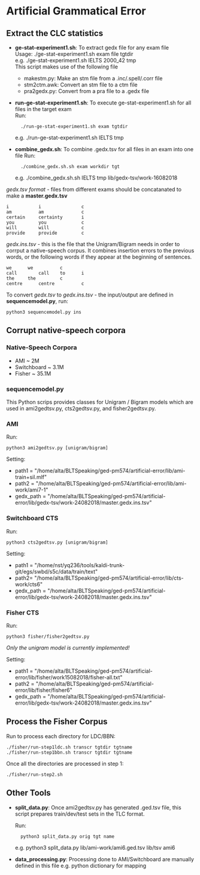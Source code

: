 
Artificial Grammatical Error
=====================================================

Extract the CLC statistics
--------------------------------------
- **ge-stat-experiment1.sh**: To extract gedx file for any exam file  
Usage: ./ge-stat-experiment1.sh exam file tgtdir  
e.g.	 ./ge-stat-experiment1.sh IELTS 2000_42 tmp  
This script makes use of the following file
	- makestm.py: Make an stm file from a .inc/.spell/.corr file
	- stm2ctm.awk: Convert an stm file to a ctm file
	- pra2gedx.py: Convert from a pra file to a .gedx file

- **run-ge-stat-experiment1.sh**: To execute ge-stat-experiment1.sh for all files in the target exam  
	Run: 
	
		./run-ge-stat-experiment1.sh exam tgtdir 
		 
	e.g. ./run-ge-stat-experiment1.sh IELTS tmp
    
- **combine_gedx.sh**: To combine .gedx.tsv for all files in an exam into one file 
	Run: 
	
		./combine_gedx.sh.sh exam workdir tgt
		 
	e.g. ./combine_gedx.sh.sh IELTS tmp lib/gedx-tsv/work-16082018

*gedx.tsv format* - files from different exams should be concatanated to make a **master.gedx.tsv**
	
	i       	i       		c  
	am      	am      		c  
	certain 	certainty 		i
	you     	you     		c
	will    	will    		c
	provide 	provide 		c
	
*gedx.ins.tsv* - this is the file that the Unigram/Bigram needs in order to corrput a native-speech corpus. It combines insertion errors to the previous words, or the following words if they appear at the beginning of sentences.

	we		we			c
	call		call	to		i
	the		the			c
	centre		centre			c
	
To convert *gedx.tsv* to *gedx.ins.tsv* - the input/output are defined in **sequencemodel.py**, run:

	python3 sequencemodel.py ins
	
Corrupt native-speech corpora
--------------------------------------
### Native-Speech Corpora
- AMI	~ 2M
- Switchboard ~ 3.1M
- Fisher ~ 35.1M

### sequencemodel.py
This Python scrips provides classes for Unigram / Bigram models which are used in ami2gedtsv.py, cts2gedtsv.py, and fisher2gedtsv.py.

### AMI
Run:

	python3 ami2gedtsv.py [unigram/bigram]

Setting:

- path1 = "/home/alta/BLTSpeaking/ged-pm574/artificial-error/lib/ami-train+sil.mlf"
- path2 = "/home/alta/BLTSpeaking/ged-pm574/artificial-error/lib/ami-work/ami7-1"
- gedx_path = "/home/alta/BLTSpeaking/ged-pm574/artificial-error/lib/gedx-tsv/work-24082018/master.gedx.ins.tsv"

### Switchboard CTS
Run:

	python3 cts2gedtsv.py [unigram/bigram]

Setting:

- path1 = "/home/nst/yq236/tools/kaldi-trunk-git/egs/swbd/s5c/data/train/text"
- path2= "/home/alta/BLTSpeaking/ged-pm574/artificial-error/lib/cts-work/cts6"
- gedx_path = "/home/alta/BLTSpeaking/ged-pm574/artificial-error/lib/gedx-tsv/work-24082018/master.gedx.ins.tsv"

### Fisher CTS
Run:

	python3 fisher/fisher2gedtsv.py

*Only the unigram model is currently implemented!*

Setting:

- path1 = "/home/alta/BLTSpeaking/ged-pm574/artificial-error/lib/fisher/work15082018/fisher-all.txt"
- path2 = "/home/alta/BLTSpeaking/ged-pm574/artificial-error/lib/fisher/fisher6"
- gedx_path = "/home/alta/BLTSpeaking/ged-pm574/artificial-error/lib/gedx-tsv/work-24082018/master.gedx.ins.tsv"

Process the Fisher Corpus
--------------------------------------

Run to process each directory for LDC/BBN:

	./fisher/run-step1ldc.sh transcr tgtdir tgtname
	./fisher/run-step1bbn.sh transcr tgtdir tgtname

Once all the directories are processed in step 1:

	./fisher/run-step2.sh
	
Other Tools
--------------------------------------
- **split_data.py**: Once ami2gedtsv.py has generated .ged.tsv file, this script prepares train/dev/test sets in the TLC format.  
	
	Run:
	 
		python3 split_data.py orig tgt name
		
	e.g. python3 split_data.py lib/ami-work/ami6.ged.tsv lib/tsv ami6
	
- **data_processing.py**: Processing done to AMI/Switchboard are manually defined in this file e.g. python dictionary for mapping

		



